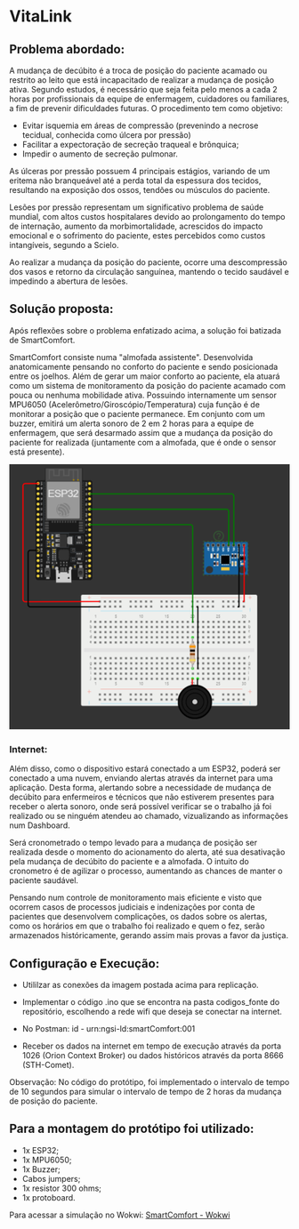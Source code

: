 # VitaLink



## Problema abordado:

A mudança de decúbito é a troca de posição do paciente acamado ou restrito ao leito que está incapacitado de realizar a mudança de posição ativa. Segundo estudos, é necessário que seja feita pelo menos a cada 2 horas por profissionais da equipe de enfermagem, cuidadores ou familiares, a fim de prevenir dificuldades futuras. O procedimento tem como objetivo:

- Evitar isquemia em áreas de compressão (prevenindo a necrose tecidual, conhecida como úlcera por pressão)
- Facilitar a expectoração de secreção traqueal e brônquica;
- Impedir o aumento de secreção pulmonar.

As úlceras por pressão possuem 4 principais estágios, variando de um eritema não branqueável até a perda total da espessura dos tecidos, resultando na exposição dos ossos, tendões ou músculos do paciente.

Lesões por pressão representam um significativo problema de saúde mundial, com altos custos hospitalares devido ao prolongamento do tempo de internação, aumento da morbimortalidade, acrescidos do impacto emocional e o sofrimento do paciente, estes percebidos como custos intangíveis, segundo a Scielo.

Ao realizar a mudança da posição do paciente, ocorre uma descompressão dos vasos e retorno da circulação sanguínea, mantendo o tecido saudável e impedindo a abertura de lesões.


## Solução proposta:

Após reflexões sobre o problema enfatizado acima, a solução foi batizada de SmartComfort.

SmartComfort consiste numa "almofada assistente". Desenvolvida anatomicamente pensando no conforto do paciente e sendo posicionada entre os joelhos. Além de gerar um maior conforto ao paciente, ela atuará como um sistema de monitoramento da posição do paciente acamado com pouca ou nenhuma mobilidade ativa. Possuindo internamente um sensor MPU6050 (Acelerômetro/Giroscópio/Temperatura) cuja função é de monitorar a posição que o paciente permanece. Em conjunto com um buzzer, emitirá um alerta sonoro de 2 em 2 horas para a equipe de enfermagem, que será desarmado assim que a mudança da posição do paciente for realizada (juntamente com a almofada, que é onde o sensor está presente).

<img src="./img/wokwi.png">

### Internet:

Além disso, como o dispositivo estará conectado a um ESP32, poderá ser conectado a uma nuvem, enviando alertas através da internet para uma aplicação. Desta forma, alertando sobre a necessidade de mudança de decúbito para enfermeiros e técnicos que não estiverem presentes para receber o alerta sonoro, onde será possível verificar se o trabalho já foi realizado ou se ninguém atendeu ao chamado, vizualizando as informações num Dashboard.

Será cronometrado o tempo levado para a mudança de posição ser realizada desde o momento do acionamento do alerta, até sua desativação pela mudança de decúbito do paciente e a almofada. O intuito do cronometro é de agilizar o processo, aumentando as chances de manter o paciente saudável.

Pensando num controle de monitoramento mais eficiente e visto que ocorrem casos de processos judiciais e indenizações por conta de pacientes que desenvolvem complicações, os dados sobre os alertas, como os horários em que o trabalho foi realizado e quem o fez, serão armazenados históricamente, gerando assim mais provas a favor da justiça.




## Configuração e Execução:

- Utililzar as conexões da imagem postada acima para replicação.

- Implementar o código .ino que se encontra na pasta codigos_fonte do repositório, escolhendo a rede wifi que deseja se conectar na internet.

- No Postman: id - urn:ngsi-ld:smartComfort:001

- Receber os dados na internet em tempo de execução através da porta 1026 (Orion Context Broker) ou dados históricos através da porta 8666 (STH-Comet).

Observação: No código do protótipo, foi implementado o intervalo de tempo de 10 segundos para simular o intervalo de tempo de 2 horas da mudança de posição do paciente. 

## Para a montagem do protótipo foi utilizado:

- 1x ESP32;
- 1x MPU6050;
- 1x Buzzer;
- Cabos jumpers;
- 1x resistor 300 ohms;
- 1x protoboard.



Para acessar a simulação no Wokwi: <a href="https://wokwi.com/projects/381789432577941505">SmartComfort - Wokwi</a>





